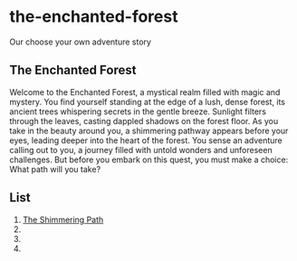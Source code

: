 # the-enchanted-forest
Our choose your own adventure story

## The Enchanted Forest

Welcome to the Enchanted Forest, a mystical realm filled with magic and mystery. You find yourself standing at the edge of a lush, dense forest, its ancient trees whispering secrets in the gentle breeze. Sunlight filters through the leaves, casting dappled shadows on the forest floor.
As you take in the beauty around you, a shimmering pathway appears before your eyes, leading deeper into the heart of the forest. You sense an adventure calling out to you, a journey filled with untold wonders and unforeseen challenges.
But before you embark on this quest, you must make a choice:
What path will you take?

## List 
1. [The Shimmering Path](./intro.md)
2. 
3. 
4.  

